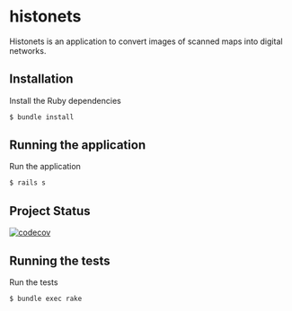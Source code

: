 # histonets

Histonets is an application to convert images of scanned maps into digital networks.

## Installation

Install the Ruby dependencies
```sh
$ bundle install
```

## Running the application

Run the application
```sh
$ rails s
```

## Project Status
[![codecov](https://codecov.io/gh/sul-cidr/histonets/branch/master/graph/badge.svg)](https://codecov.io/gh/sul-cidr/histonets)

## Running the tests

Run the tests
```sh
$ bundle exec rake
```
